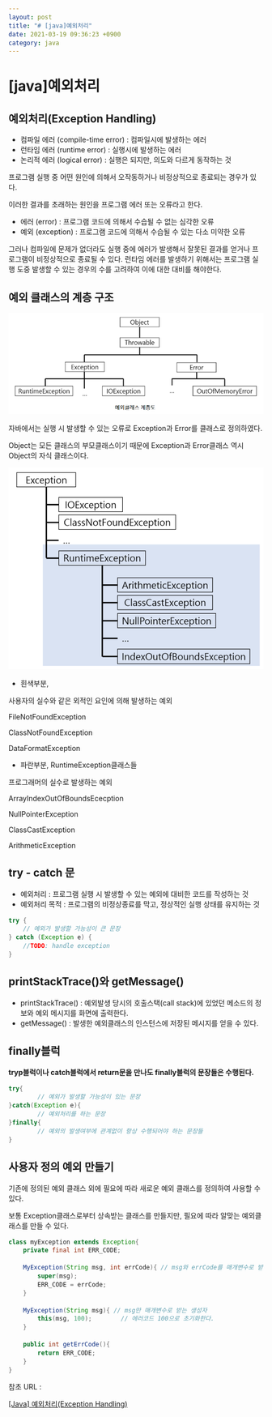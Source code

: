 ```yaml
---
layout: post
title: "# [java]예외처리"
date: 2021-03-19 09:36:23 +0900
category: java
---
```


# [java]예외처리

## 예외처리(Exception Handling)

- 컴파일 에러 (compile-time error) : 컴파일시에 발생하는 에러
- 런타임 에러 (runtime error) : 실행시에 발생하는 에러
- 논리적 에러 (logical error) : 실행은 되지만, 의도와 다르게 동작하는 것

프로그램 실행 중 어떤 원인에 의해서 오작동하거나 비정상적으로 종료되는 경우가 있다.

이러한 결과를 초래하는 원인을 프로그램 에러 또는 오류라고 한다.

- 에러 (error) : 프로그램 코드에 의해서 수습될 수 없는 심각한 오류
- 예외 (exception) : 프로그램 코드에 의해서 수습될 수 있는 다소 미약한 오류

그러나 컴파일에 문제가 없더라도 실행 중에 에러가 발생해서 잘못된 결과를 얻거나 프로그램이 비정상적으로 종료될 수 있다. 런타임 에러를 발생하기 위해서는 프로그램 실행 도중 발생할 수 있는 경우의 수를 고려하여 이에 대한 대비를 해야한다. 

## 예외 클래스의 계층 구조

![alt text](/public/img/java_image_file/Exception1.png)

자바에서는 실행 시 발생할 수 있는 오류로 Exception과 Error를 클래스로 정의하였다.

Object는 모든 클래스의 부모클래스이기 때문에 Exception과 Error클래스 역시 Object의 자식 클래스이다.

![alt text](/public/img/java_image_file/Exception2.png)

- 흰색부분,

사용자의 실수와 같은 외적인 요인에 의해 발생하는 예외

FileNotFoundException 

ClassNotFoundException

DataFormatException

- 파란부분, RuntimeException클래스들

프로그래머의 실수로 발생하는 예외

ArrayIndexOutOfBoundsEcecption

NullPointerException

ClassCastException

ArithmeticException

## try - catch 문

- 예외처리 : 프로그램 실행 시 발생할 수 있는 예외에 대비한 코드를 작성하는 것
- 예외처리 목적 : 프로그램의 비정상종료를 막고, 정상적인 실행 상태를 유지하는 것

```java
try {
    // 예외가 발생할 가능성이 큰 문장
} catch (Exception e) {
    //TODO: handle exception
}
```

## printStackTrace()와 getMessage()

- printStackTrace() : 예외발생 당시의 호출스택(call stack)에 있었던 메소드의 정보와 예외 메시지를 화면에 출력한다.
- getMessage() : 발생한 예외클래스의 인스턴스에 저장된 메시지를 얻을 수 있다.

## finally블럭

**tryp블럭이나 catch블럭에서 return문을 만나도 finally블럭의 문장들은 수행된다.**

```java
try{
		// 예외가 발생할 가능성이 있는 문장
}catch(Exception e){
		// 예외처리를 하는 문장
}finally{
		// 예외의 발생여부에 관계없이 항상 수행되어야 하는 문장들
}
```

## 사용자 정의 예외 만들기

기존에 정의된 예외 클래스 외에 필요에 따라 새로운 예외 클래스를 정의하여 사용할 수 있다.

보통 Exception클래스로부터 상속받는 클래스를 만들지만, 필요에 따라 알맞는 예외클래스를 만들 수 있다.

```java
class myException extends Exception{
	private final int ERR_CODE;

	MyException(String msg, int errCode){ // msg와 errCode를 매개변수로 받는 생성자
		super(msg);
		ERR_CODE = errCode;
	}

	MyException(String msg){ // msg만 매개변수로 받는 생성자
		this(msg, 100);        // 에러코드 100으로 초기화한다.
	} 

	public int getErrCode(){ 
		return ERR_CODE;
	}
}
```

참초 URL : 

[[Java] 예외처리(Exception Handling)](https://pridiot.tistory.com/54)